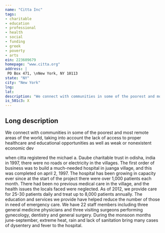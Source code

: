 ```yaml
---
name: "Citta Inc"
tags:
- charitable
- education
- professional
- health
- social
- funding
- greek
- poverty
- arts
ein: 223609679
homepage: "www.citta.org"
address: |
 PO Box 471, \nNew York, NY 10113
state: "NY"
city: "New York"
lng: 
lat: 
description: "We connect with communities in some of the poorest and most remote areas of the world, taking into account the lack of access to proper healthcare and educational opportunities as well as weak or nonexistent economic dev"
is_501c3: X
---
```


## Long description

We connect with communities in some of the poorest and most remote areas of the world, taking into account the lack of access to proper healthcare and educational opportunities as well as weak or nonexistent economic dev
  
  when citta registered the michael a. Daube charitable trust in odisha, india in 1997, there were no roads or electricity in the villages. The first order of business was to build a much-needed hospital in juanga village, and this was completed on april 2, 1997. The hospital has been growing in capacity ever since at the start of the project there were over 1,000 patients each month. There had been no previous medical care in the village, and the health issues the locals faced were neglected. As of 2012, we provide care for 25-30 patients daily and treat up to 8,000 patients annually. The education and services we provide have helped reduce the number of those in need of emergency care. We have 22 staff members including three general medicine physicians and three visiting surgeons performing gynecology, dentistry and general surgery. During the monsoon months june-september, extreme heat, rain and lack of sanitation bring many cases of dysentery and fever to the hospital. 
